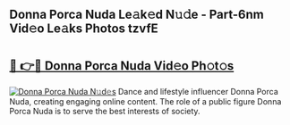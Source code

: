 ## Donna Porca Nuda Le𝚊k𝚎d N𝚞𝚍e - Part-6nm Vid𝚎o Le𝚊ks Photos tzvfE

# <h2><a href="http://fbb7yg.evod.top/?m=Donna+Porca+Nuda">🔗 👉🔴 Donna Porca Nuda Vid𝚎o Ph𝚘t𝚘s</a></h2>

[![Donna Porca Nuda N𝚞d𝚎s](https://i.imgur.com/8V9OHl7.gif)](http://fbb7yg.evod.top/?m=Donna+Porca+Nuda)
Dance and lifestyle influencer Donna Porca Nuda, creating engaging online content. The role of a public figure Donna Porca Nuda is to serve the best interests of society. 
